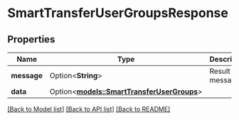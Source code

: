 # SmartTransferUserGroupsResponse

## Properties

Name | Type | Description | Notes
------------ | ------------- | ------------- | -------------
**message** | Option<**String**> | Result message | 
**data** | Option<[**models::SmartTransferUserGroups**](SmartTransferUserGroups.md)> |  | [optional]

[[Back to Model list]](../README.md#documentation-for-models) [[Back to API list]](../README.md#documentation-for-api-endpoints) [[Back to README]](../README.md)


